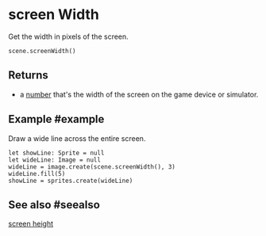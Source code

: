 # screen Width

Get the width in pixels of the screen.

```sig
scene.screenWidth()
```

## Returns

* a [number](/types/number) that's the width of the screen on the game device or simulator.

## Example #example

Draw a wide line across the entire screen.

```blocks
let showLine: Sprite = null
let wideLine: Image = null
wideLine = image.create(scene.screenWidth(), 3)
wideLine.fill(5)
showLine = sprites.create(wideLine)
```

## See also #seealso

[screen height](/refernece/scene/height)

